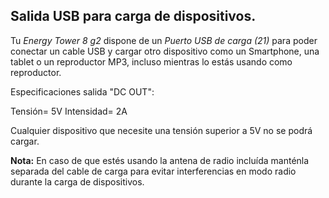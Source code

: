 ## Salida USB para carga de dispositivos.

Tu *Energy Tower 8 g2* dispone de un *Puerto USB de carga (21)* para poder conectar un cable USB y cargar otro dispositivo como un Smartphone, una tablet o un reproductor MP3, incluso mientras lo estás usando como reproductor.

Especificaciones salida "DC OUT": 

Tensión= 5V 
Intensidad= 2A

Cualquier dispositivo que necesite una tensión superior a 5V no se podrá cargar.

**Nota:** En caso de que estés usando la antena de radio incluída manténla separada del cable de carga para evitar interferencias en modo radio durante la carga de dispositivos.
